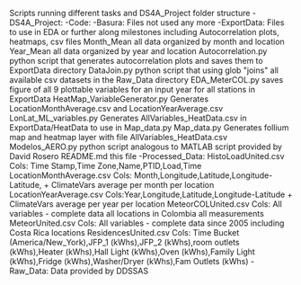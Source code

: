Scripts running different tasks and DS4A_Project folder structure
-DS4A_Project:
    -Code:
        -Basura:
            Files not used any more
        -ExportData:
            Files to use in EDA or further along milestones including Autocorrelation plots, heatmaps, csv files 
            Month_Mean all data organized by month and location
            Year_Mean all data organized by year and location
        Autocorrelation.py python script that generates autocorrelation plots and saves them to ExportData directory
        DataJoin.py python script that using glob "joins" all available csv datasets in the Raw_Data directory
        EDA_MeterCOL.py saves figure of all 9 plottable variables for an input year for all stations in ExportData
        HeatMap_VariableGenerator.py Generates LocationMonthAverage.csv and LocationYearAverage.csv
        LonLat_ML_variables.py Generates AllVariables_HeatData.csv in ExportData/HeatData to use in Map_data.py
        Map_data.py Generates follium map and heatmap layer with file AllVariables_HeatData.csv
        Modelos_AERO.py python script analogous to MATLAB script provided by David Rosero
        README.md this file
    -Processed_Data:
        HistoLoadUnited.csv Cols: Time Stamp,Time Zone,Name,PTID,Load,Time
        LocationMonthAverage.csv Cols: Month,Longitude,Latitude,Longitude-Latitude, + ClimateVars average per month per location
        LocationYearAverage.csv Cols:Year,Longitude,Latitude,Longitude-Latitude + ClimateVars average per year per location
        MeteorCOLUnited.csv Cols: All variables - complete data all locations in Colombia all measurements
        MeteorUnited.csv Cols: All variables - complete data since 2005 including Costa Rica locations
        ResidencesUnited.csv Cols: Time Bucket (America/New_York),JFP_1 (kWhs),JFP_2 (kWhs),room outlets (kWhs),Heater  (kWhs),Hall Light (kWhs),Oven (kWhs),Family Light (kWhs),Fridge (kWhs),Washer/Dryer (kWhs),Fam Outlets (kWhs)
    -Raw_Data: Data provided by DDSSAS 
